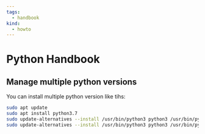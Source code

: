 ```yaml
---
tags:
  - handbook
kind:
  - howto
---
```


# Python Handbook

## Manage multiple python versions

You can install multiple python version like tihs:

```bash
sudo apt update
sudo apt install python3.7
sudo update-alternatives --install /usr/bin/python3 python3 /usr/bin/python3.6 1
sudo update-alternatives --install /usr/bin/python3 python3 /usr/bin/python3.7 2
```